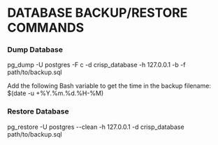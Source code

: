 # DATABASE BACKUP/RESTORE COMMANDS

### Dump Database
pg_dump -U postgres -F c -d crisp_database -h 127.0.0.1 -b -f path/to/backup.sql

Add the following Bash variable to get the time in the backup filename:
$(date -u +%Y.%m.%d.%H-%M)

### Restore Database
pg_restore -U postgres --clean -h 127.0.0.1 -d crisp_database path/to/backup.sql
